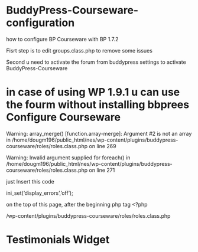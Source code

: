 BuddyPress-Courseware-configuration
===================================

how to configure BP Courseware  with BP 1.7.2



Fisrt step is to edit groups.class.php to remove some issues 


Second u need to activate the forum from buddypress settings to activate BuddyPress-Courseware


in case of using WP 1.9.1 
u can use the fourm without installing bbprees
Configure Courseware
======================

Warning: array_merge() [function.array-merge]: Argument #2 is not an array in /home/dougm196/public_html/nes/wp-content/plugins/buddypress-courseware/roles/roles.class.php on line 269

Warning: Invalid argument supplied for foreach() in /home/dougm196/public_html/nes/wp-content/plugins/buddypress-courseware/roles/roles.class.php on line 271


just Insert this code

ini_set(‘display_errors’,’off’);

on the top of this page, after the beginning php tag <?php

/wp-content/plugins/buddypress-courseware/roles/roles.class.php


Testimonials Widget
==========================


